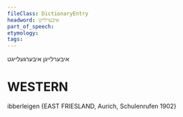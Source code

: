 ```yaml
---
fileClass: DictionaryEntry
headword: איבערלייגן
part_of_speech: 
etymology: 
tags: 
---
```

איבערלייגן
איבערגעלייגט

WESTERN
========

ibberleigen {EAST FRIESLAND, Aurich, Schulenrufen 1902}